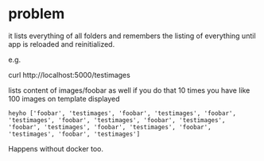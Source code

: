 # problem

it lists everything of all folders and remembers the listing of everything until app is reloaded and reinitialized.

e.g.

curl http://localhost:5000/testimages

lists content of images/foobar as well if you do that 10 times you have like 100 images on template displayed

```
heyho ['foobar', 'testimages', 'foobar', 'testimages', 'foobar', 'testimages', 'foobar', 'testimages', 'foobar', 'testimages', 'foobar', 'testimages', 'foobar', 'testimages', 'foobar', 'testimages', 'foobar', 'testimages'] 
```

Happens without docker too. 
